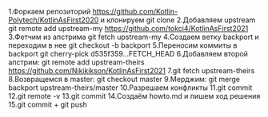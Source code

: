 1.Форкаем репозиторий https://github.com/Kotlin-Polytech/KotlinAsFirst2020 и клонируем git clone
2.Добавляем upstream git remote add upstream-my https://github.com/tokci4/KotlinAsFirst2021
3.Фетчим из апстрима git fetch upstream-my
4.Создаем ветку backport и переходим в нее git checkout -b backport
5.Переносим коммиты в backport git cherry-pick d535f359...FETCH_HEAD
6.Добавляем второй апстрим: git remote add upstream-theirs https://github.com/Nikikikson/KotlinAsFirst2021
7.git fetch upstream-theirs
8.Возвращемся в master: git checkout master
9.Мерджим: git merge backport upstream-theirs/master
10.Разрешаем конфликты
11.git commit
12.git remote -v
13.git commit
14.Создаём howto.md и пишем ход решения 
15.git commit + git push 
